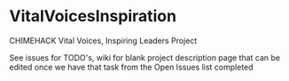 VitalVoicesInspiration
======================

CHIMEHACK Vital Voices, Inspiring Leaders Project

See issues for TODO's, wiki for blank project description page that can be edited once we have that task from the Open Issues list completed
